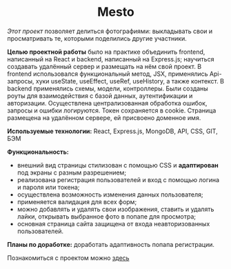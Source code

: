 <h1 align="center">Mesto</h1>

*Этот проект* позволяет делиться фотографиями: выкладывать свои и просматривать те, которыми поделились другие участники.

**Целью проектной работы** было на практике объединить frontend, написанный на React и backend, написанный на Express.js; научиться создавать удалённый сервер и размещать на нём свой проект. В frontend использовался функциональный метод, JSX, применялись Api-запросы, хуки useState, useEffect, useRef, useHistory, а также контекст.
В backend применялись схемы, модели, контроллеры. Были созданы роуты для взаимодействия с базой данных, аутентификации и авторизации. Осуществлена централизованная обработка ошибок, запросы и ошибки логируются. Токен сохраняется в cookie.
Страница размещена на удалённом сервере, ей присвоено доменное имя.

**Используемые технологии:**
React, Express.js, MongoDB, API, CSS, GIT, БЭМ

**Функциональность:**

- внешний вид страницы стилизован с помощью CSS и **адаптирован** под экраны с разным разрешением;
- реализована регистрация пользователей и вход с помощью логина и пароля или токена;
- осуществлена возможность изменения данных пользователя;
- применяется валидация для всех форм;
- можно добавлять и удалять свои изображения, ставить и удалять лайки, открывать выбранное фото в попапе для просмотра;
- основная страница сайта защищена от входа неавторизованных пользователей.

**Планы по доработке:**
доработать адаптивность попапа регистрации.

Познакомиться с проектом можно [здесь](http://learn.more.nomoredomains.sbs/)
